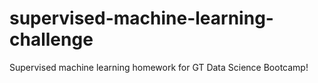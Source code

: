 # supervised-machine-learning-challenge
Supervised machine learning homework for GT Data Science Bootcamp!
